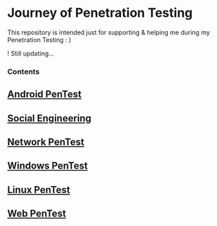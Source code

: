 # Journey of Penetration Testing

This repository is intended just for supporting & helping me during my Penetration Testing : )

!  Still updating... 


### Contents


## [ Android PenTest](https://github.com/sarathlalup/Cyber-security/tree/master/Android)

## [ Social Engineering](https://github.com/sarathlalup/Cyber-security/blob/master/Social%20Engineering%20Attacks/README.md)

## [ Network PenTest]()

## [ Windows PenTest](https://github.com/sarathlalup/Cyber-security/blob/master/Windows%20Exploitaion/README.md)

## [ Linux PenTest](https://github.com/sarathlalup/Cyber-security/tree/master/Linux%20Exploitation)

## [ Web PenTest](https://github.com/sarathlalup/Cyber-security/blob/master/Website%20Hacking/README.md)

